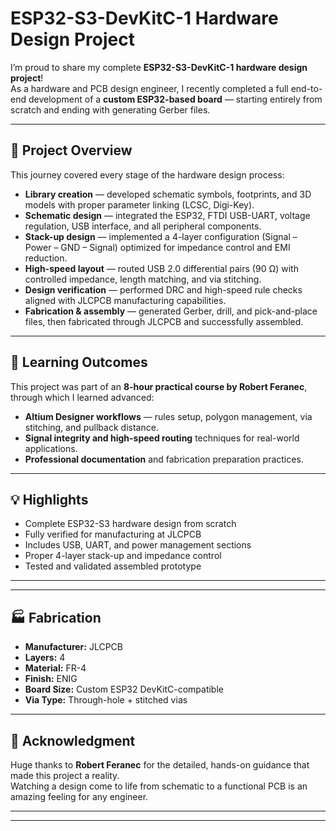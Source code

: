 # ESP32-S3-DevKitC-1 Hardware Design Project

I’m proud to share my complete **ESP32-S3-DevKitC-1 hardware design project**!  
As a hardware and PCB design engineer, I recently completed a full end-to-end development of a **custom ESP32-based board** — starting entirely from scratch and ending with generating Gerber files.

---

## 🧩 Project Overview

This journey covered every stage of the hardware design process:

- **Library creation** — developed schematic symbols, footprints, and 3D models with proper parameter linking (LCSC, Digi-Key).  
- **Schematic design** — integrated the ESP32, FTDI USB-UART, voltage regulation, USB interface, and all peripheral components.  
- **Stack-up design** — implemented a 4-layer configuration (Signal – Power – GND – Signal) optimized for impedance control and EMI reduction.  
- **High-speed layout** — routed USB 2.0 differential pairs (90 Ω) with controlled impedance, length matching, and via stitching.  
- **Design verification** — performed DRC and high-speed rule checks aligned with JLCPCB manufacturing capabilities.  
- **Fabrication & assembly** — generated Gerber, drill, and pick-and-place files, then fabricated through JLCPCB and successfully assembled.

---

## 🧠 Learning Outcomes

This project was part of an **8-hour practical course by Robert Feranec**, through which I learned advanced:

- **Altium Designer workflows** — rules setup, polygon management, via stitching, and pullback distance.  
- **Signal integrity and high-speed routing** techniques for real-world applications.  
- **Professional documentation** and fabrication preparation practices.

---

## 💡 Highlights

- Complete ESP32-S3 hardware design from scratch  
- Fully verified for manufacturing at JLCPCB  
- Includes USB, UART, and power management sections  
- Proper 4-layer stack-up and impedance control  
- Tested and validated assembled prototype

---





---

## 🏭 Fabrication

- **Manufacturer:** JLCPCB  
- **Layers:** 4  
- **Material:** FR-4  
- **Finish:** ENIG  
- **Board Size:** Custom ESP32 DevKitC-compatible  
- **Via Type:** Through-hole + stitched vias  

---

## 🙏 Acknowledgment

Huge thanks to **Robert Feranec** for the detailed, hands-on guidance that made this project a reality.  
Watching a design come to life from schematic to a functional PCB is an amazing feeling for any engineer.

---



---


